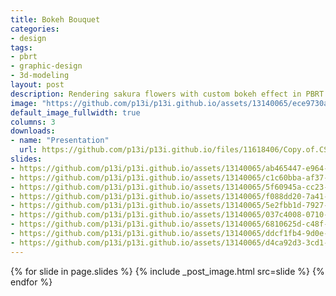 ```yaml
---
title: Bokeh Bouquet
categories:
- design
tags:
- pbrt
- graphic-design
- 3d-modeling
layout: post
description: Rendering sakura flowers with custom bokeh effect in PBRT (Stanford CS 348B)
image: "https://github.com/p13i/p13i.github.io/assets/13140065/ece9730a-1b90-4513-9159-fd3f9e46a829"
default_image_fullwidth: true
columns: 3
downloads:
- name: "Presentation"
  url: https://github.com/p13i/p13i.github.io/files/11618406/Copy.of.CS.348B.Presentation.pdf
slides:
- https://github.com/p13i/p13i.github.io/assets/13140065/ab465447-e964-40e1-aa52-061e7ee73a6a
- https://github.com/p13i/p13i.github.io/assets/13140065/c1c60bba-af37-4b60-b43c-6579202b69ab
- https://github.com/p13i/p13i.github.io/assets/13140065/5f60945a-cc23-4914-b517-8e4c78b0f4b2
- https://github.com/p13i/p13i.github.io/assets/13140065/f088dd20-7a41-49fe-bb9a-1a33f7196af0
- https://github.com/p13i/p13i.github.io/assets/13140065/5e2fbb1d-7927-45b5-982a-6051012926b8
- https://github.com/p13i/p13i.github.io/assets/13140065/037c4008-0710-4b89-9eba-232f66218f58
- https://github.com/p13i/p13i.github.io/assets/13140065/6810625d-c48f-4a67-ac9b-7efa2c506185
- https://github.com/p13i/p13i.github.io/assets/13140065/ddcf1fb4-9d0e-47ad-9d0d-f9a3ae3f3c73
- https://github.com/p13i/p13i.github.io/assets/13140065/d4ca92d3-3cd1-44d8-927a-e2b5bfcb4821
---
```


{% for slide in page.slides %}
{% include _post_image.html src=slide %}
{% endfor %}
